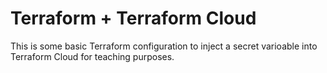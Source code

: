 # Terraform + Terraform Cloud

This is some basic Terraform configuration to inject a secret varioable into Terraform Cloud for teaching purposes.
